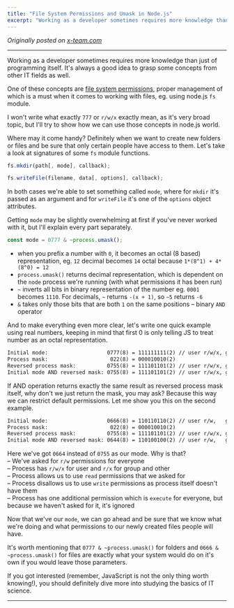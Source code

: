 ```yaml
---
title: "File System Permissions and Umask in Node.js"
excerpt: "Working as a developer sometimes requires more knowledge than just of programming itself. It's always a good idea to grasp some concepts from other IT fields as well. One of these concepts are file system permissions, proper management of which is a must when it comes to working with files, eg. using node.js fs module."
---
```


_Originally posted on [x-team.com](https://x-team.com/blog/file-system-permissions-umask-node-js/)_

---

Working as a developer sometimes requires more knowledge than just of programming itself. It's always a good idea to grasp some concepts from other IT fields as well.  

One of these concepts are [file system permissions](http://en.wikipedia.org/wiki/File_system_permissions), proper management of which is a must when it comes to working with files, eg. using node.js `fs` module.

I won't write what exactly `777` or `r/w/x` exactly mean, as it's very broad topic, but I'll try to show how we can use those concepts in node.js world.

Where may it come handy? Definitely when we want to create new folders or files and be sure that only certain people have access to them. Let's take a look at signatures of some `fs` module functions.

```js
fs.mkdir(path[, mode], callback);
```

```js
fs.writeFile(filename, data[, options], callback);
```

In both cases we're able to set something called `mode`, where for `mkdir` it's passed as an argument and for `writeFile` it's one of the `options` object attributes.

Getting `mode` may be slightly overwhelming at first if you've never worked with it, but I'll explain every part separately.

```js
const mode = 0777 & ~process.umask();
```

- when you prefix a number with `0`, it becomes an octal (8 based) representation, eg. `12` decimal becomes `14` octal because `1*(8^1) + 4*(8^0) = 12`
- `process.umask()` returns decimal representation, which is dependent on the `node` process we're running (with what permissions it has been run)
- `~` inverts all bits in binary representation of the number eg. `0001` becomes `1110`. For decimals, `~` returns `-(x + 1)`, so `~5` returns `-6`
- `&` takes only those bits that are both `1` on the same positions – binary `AND` operator

And to make everything even more clear, let's write one quick example using real numbers, keeping in mind that first 0 is only telling JS to treat number as an octal representation.

```txt
Initial mode:                   0777(8) = 111111111(2) // user r/w/x, group r/w/x, other r/w/x
Process mask:                    022(8) = 000010010(2)
Reversed process mask:          0755(8) = 111101101(2) // user r/w/x, group r/x,   other r/x
Initial mode AND reversed mask: 0755(8) = 111101101(2) // user r/w/x, group r/x,   other r/x
```

If AND operation returns exactly the same result as reversed process mask itself, why don't we just return the mask, you may ask? Because this way we can restrict default permissions. Let me show you this on the second example.

```txt
Initial mode:                   0666(8) = 110110110(2) // user r/w,   group r/w, other r/w
Process mask:                    022(8) = 000010010(2)
Reversed process mask:          0755(8) = 111101101(2) // user r/w/x, group r/x, other r/x
Initial mode AND reversed mask: 0644(8) = 110100100(2) // user r/w,   group r,   other r
```

Here we've got `0664` instead of `0755` as our mode. Why is that?  
– We've asked for `r/w` permissions for everyone  
 – Process has `r/w/x` for user and `r/x` for group and other  
 – Process allows us to use `read` permissions that we asked for  
 – Process disallows us to use `write` permissions as process itself doesn't have them  
 – Process has one additional permission which is `execute` for everyone, but because we haven't asked for it, it's ignored

Now that we've our `mode`, we can go ahead and be sure that we know what we're doing and what permissions to our newly created files people will have.

It's worth mentioning that `0777 & ~process.umask()` for folders and `0666 & ~process.umask()` for files are exactly what your system would do on it's own if you would leave those parameters.

If you got interested (remember, JavaScript is not the only thing worth knowing!), you should definitely dive more into studying the basics of IT science.

---
